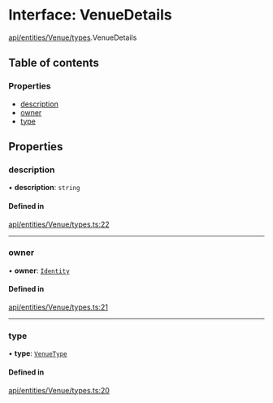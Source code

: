 # Interface: VenueDetails

[api/entities/Venue/types](../wiki/api.entities.Venue.types).VenueDetails

## Table of contents

### Properties

- [description](../wiki/api.entities.Venue.types.VenueDetails#description)
- [owner](../wiki/api.entities.Venue.types.VenueDetails#owner)
- [type](../wiki/api.entities.Venue.types.VenueDetails#type)

## Properties

### description

• **description**: `string`

#### Defined in

[api/entities/Venue/types.ts:22](https://github.com/PolymeshAssociation/polymesh-sdk/blob/16e8c2ca/src/api/entities/Venue/types.ts#L22)

___

### owner

• **owner**: [`Identity`](../wiki/api.entities.Identity.Identity)

#### Defined in

[api/entities/Venue/types.ts:21](https://github.com/PolymeshAssociation/polymesh-sdk/blob/16e8c2ca/src/api/entities/Venue/types.ts#L21)

___

### type

• **type**: [`VenueType`](../wiki/api.entities.Venue.types.VenueType)

#### Defined in

[api/entities/Venue/types.ts:20](https://github.com/PolymeshAssociation/polymesh-sdk/blob/16e8c2ca/src/api/entities/Venue/types.ts#L20)
